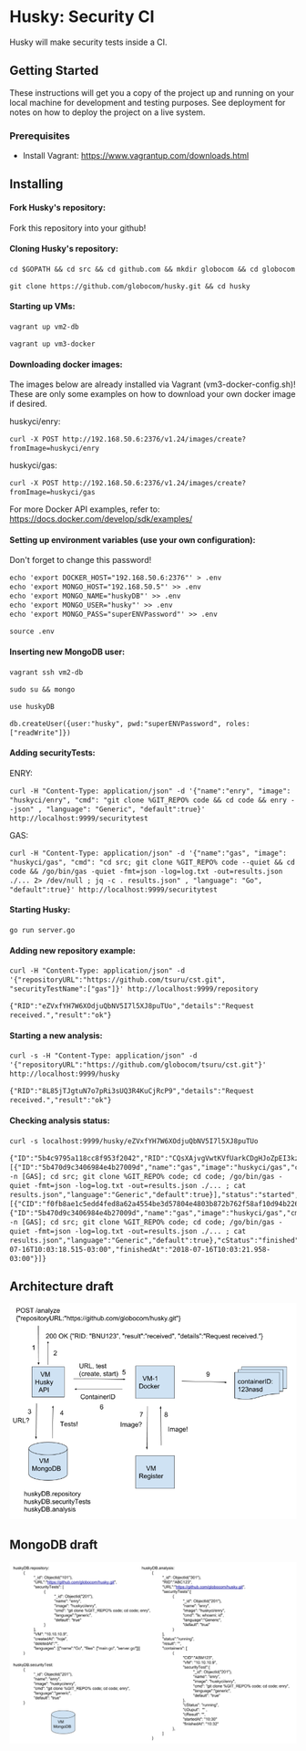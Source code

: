 # Husky: Security CI

Husky will make security tests inside a CI.

## Getting Started

These instructions will get you a copy of the project up and running on your local machine for development and testing purposes. See deployment for notes on how to deploy the project on a live system.

### Prerequisites

* Install Vagrant: https://www.vagrantup.com/downloads.html

## Installing

#### Fork Husky's repository:

Fork this repository into your github!

#### Cloning Husky's repository:

```
cd $GOPATH && cd src && cd github.com && mkdir globocom && cd globocom
```

```
git clone https://github.com/globocom/husky.git && cd husky
```

#### Starting up VMs:

```
vagrant up vm2-db
```

```
vagrant up vm3-docker
```

#### Downloading docker images:

The images below are already installed via Vagrant (vm3-docker-config.sh)! These are only some examples on how to download your own docker image if desired. 

huskyci/enry:

```
curl -X POST http://192.168.50.6:2376/v1.24/images/create?fromImage=huskyci/enry
```

huskyci/gas:

```
curl -X POST http://192.168.50.6:2376/v1.24/images/create?fromImage=huskyci/gas
```

For more Docker API examples, refer to: https://docs.docker.com/develop/sdk/examples/

#### Setting up environment variables (use your own configuration):

Don't forget to change this password!

```
echo 'export DOCKER_HOST="192.168.50.6:2376"' > .env
echo 'export MONGO_HOST="192.168.50.5"' >> .env
echo 'export MONGO_NAME="huskyDB"' >> .env
echo 'export MONGO_USER="husky"' >> .env
echo 'export MONGO_PASS="superENVPassword"' >> .env
```

```
source .env
```

#### Inserting new MongoDB user:

```
vagrant ssh vm2-db
```

```
sudo su && mongo
```

```
use huskyDB
```

```
db.createUser({user:"husky", pwd:"superENVPassword", roles: ["readWrite"]})
```

#### Adding securityTests:

ENRY:

```
curl -H "Content-Type: application/json" -d '{"name":"enry", "image": "huskyci/enry", "cmd": "git clone %GIT_REPO% code && cd code && enry --json" , "language": "Generic", "default":true}' http://localhost:9999/securitytest
```

GAS:

```
curl -H "Content-Type: application/json" -d '{"name":"gas", "image": "huskyci/gas", "cmd": "cd src; git clone %GIT_REPO% code --quiet && cd code && /go/bin/gas -quiet -fmt=json -log=log.txt -out=results.json ./... 2> /dev/null ; jq -c . results.json" , "language": "Go", "default":true}' http://localhost:9999/securitytest
```

#### Starting Husky:

```
go run server.go
```

#### Adding new repository example:

```
curl -H "Content-Type: application/json" -d '{"repositoryURL":"https://github.com/tsuru/cst.git", "securityTestName":["gas"]}' http://localhost:9999/repository 
```

```
{"RID":"eZVxfYH7W6XOdjuQbNV5I7l5XJ8puTUo","details":"Request received.","result":"ok"}
```

#### Starting a new analysis:

```
curl -s -H "Content-Type: application/json" -d '{"repositoryURL":"https://github.com/globocom/tsuru/cst.git"}' http://localhost:9999/husky
```
```
{"RID":"8L85jTJgtuN7o7pRi3sUQ3R4KuCjRcP9","details":"Request received.","result":"ok"}
```

#### Checking analysis status:

```
curl -s localhost:9999/husky/eZVxfYH7W6XOdjuQbNV5I7l5XJ8puTUo
```

```
{"ID":"5b4c9795a118cc8f953f2042","RID":"CQsXAjvgVwtKVfUarkCDgHJoZpEI3kz9","URL":"https://github.com/tsuru/cst.git","securityTests":[{"ID":"5b470d9c3406984e4b27009d","name":"gas","image":"huskyci/gas","cmd":"echo -n [GAS]; cd src; git clone %GIT_REPO% code; cd code; /go/bin/gas -quiet -fmt=json -log=log.txt -out=results.json ./... ; cat results.json","language":"Generic","default":true}],"status":"started","result":"","containers":[{"CID":"f0fb8ae1c5edd4fed8a62a4554be3d57804e4803b872b762f58af10d94b226e7","VM":"","securityTest":{"ID":"5b470d9c3406984e4b27009d","name":"gas","image":"huskyci/gas","cmd":"echo -n [GAS]; cd src; git clone %GIT_REPO% code; cd code; /go/bin/gas -quiet -fmt=json -log=log.txt -out=results.json ./... ; cat results.json","language":"Generic","default":true},"cStatus":"finished","cOutput":"\u0001\u0000\u0000\u0000\u0000\u0000\u0000\u0005[GAS]","cResult":"","startedAt":"2018-07-16T10:03:18.515-03:00","finishedAt":"2018-07-16T10:03:21.958-03:00"}]}
```

## Architecture draft

![architecture](images/architecture-draft.png)

## MongoDB draft

![db](images/mongoBD-draft.png)

